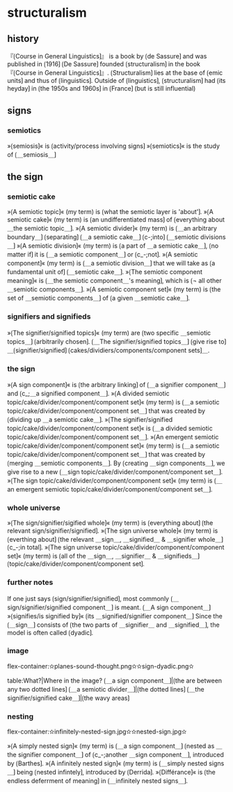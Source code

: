 
# structuralism

## history

『⟮Course in General Linguistics⟯』 is a book by ⟮de Sassure⟯ and was published in ⟮1916⟯
⟮De Sassure⟯ founded ⟮structuralism⟯ in the book 『⟮Course in General Linguistics⟯』.
⟮Structuralism⟯ lies at the base of ⟮emic units⟯ and thus of ⟮linguistics⟯.
Outside of ⟮linguistics⟯, ⟮structuralism⟯ had ⟮its heyday⟯ in ⟮the 1950s and 1960s⟯ in ⟮France⟯ (but is still influential) 

## signs

### semiotics

»⟮semiosis⟯« is ⟮activity/process involving signs⟯ 
»⟮semiotics⟯« is the study of ⟮＿semiosis＿⟯

## the sign

### semiotic cake

»⟮A semiotic topic⟯« (my term) is ⟮what the semiotic layer is 'about'⟯.
»⟮A semiotic cake⟯« (my term) is ⟮an undifferentiated mass⟯ of ⟮everything about ＿the semiotic topic＿⟯.
»⟮A semiotic divider⟯« (my term) is ⟮＿an arbitrary boundary＿⟯ ⟮separating⟯ ⟮＿a semiotic cake＿⟯ ⟮c-;into⟯ ⟮＿semiotic divisions＿⟯
»⟮A semiotic division⟯« (my term) is ⟮a part of ＿a semiotic cake＿⟯, ⟮no matter if⟯ it is ⟮＿a semiotic component＿⟯ or ⟮c_-;not⟯.
»⟮A semiotic component⟯« (my term) is ⟮＿a semiotic division＿⟯ that we will take as ⟮a fundamental unit of⟯ ⟮＿semiotic cake＿⟯.
»⟮The semiotic component meaning⟯« is ⟮＿the semiotic component＿'s meaning⟯, which is ⟮¬ all other ＿semiotic components＿⟯.
»⟮A semiotic component set⟯« (my term) is ⟮the set of ＿semiotic components＿⟯ of ⟮a given ＿semiotic cake＿⟯.

### signifiers and signifieds

»⟮The signifier/signified topics⟯« (my term) are ⟮two specific ＿semiotic topics＿⟯ ⟮arbitrarily chosen⟯.
⟮＿The signifier/signified topics＿⟯ ⟮give rise to⟯ ＿⟮signifier/signified⟯ ⟮cakes/dividiers/components/component sets⟯＿.

### the sign

»⟮A sign component⟯« is ⟮the arbitrary linking⟯ of ⟮＿a signifier component＿⟯ and ⟮c_;＿a signified component＿⟯.
»⟮A divided semiotic topic/cake/divider/component/component set⟯« (my term) is ⟮＿a semiotic topic/cake/divider/component/component set＿⟯ that was created by ⟮dividing up ＿a semiotic cake＿⟯.
»⟮The signifier/signified topic/cake/divider/component/component set⟯« is ⟮＿a divided semiotic topic/cake/divider/component/component set＿⟯.
»⟮An emergent semiotic topic/cake/divider/component/component set⟯« (my term) is ⟮＿a semiotic topic/cake/divider/component/component set＿⟯ that was created by ⟮merging ＿semiotic components＿⟯.
By ⟮creating ＿sign components＿⟯, we give rise to a new ⟮＿sign topic/cake/divider/component/component set＿⟯.
»⟮The sign topic/cake/divider/component/component set⟯« (my term) is ⟮＿an emergent semiotic topic/cake/divider/component/component set＿⟯.

### whole universe

»⟮The sign/signifier/sigified whole⟯« (my term) is ⟮everything about⟯ ⟮the relevant sign/signifier/signified⟯.
»⟮The sign universe whole⟯« (my term) is ⟮everthing about⟯ ⟮the relevant ＿sign＿, ＿signified＿ & ＿signifier whole＿⟯ ⟮c_-;in total⟯.
»⟮The sign universe topic/cake/divider/component/component set⟯« (my term) is ⟮all of the ＿sign＿, ＿signifier＿ & ＿signifieds＿⟯ ⟮topic/cake/divider/component/component set⟯. 

### further notes

If one just says ⟮sign/signifier/signified⟯, most commonly ⟮＿sign/signifier/signified component＿⟯ is meant.
⟮＿A sign component＿⟯ »⟮signifies/is signified by⟯« ⟮its ＿signified/signifier component＿⟯
Since the ⟮＿sign＿⟯ consists of ⟮the two parts of ＿signifier＿ and ＿signified＿⟯, the model is often called ⟮dyadic⟯. 

### image

flex-container:✫planes-sound-thought.png✫✫sign-dyadic.png✫


table:What?|Where in the image?
⟮＿a sign component＿⟯|⟮the are between any two dotted lines⟯
⟮＿a semiotic divider＿⟯|⟮the dotted lines⟯
⟮＿the signifier/signified cake＿⟯|⟮the wavy areas⟯


### nesting

flex-container:✫infinitely-nested-sign.jpg✫✫nested-sign.jpg✫


»⟮A simply nested sign⟯« (my term) is ⟮＿a sign component＿⟯ ⟮nested as ＿the signifier component＿⟯ of ⟮c_-;another ＿sign component＿⟯, introduced by ⟮Barthes⟯.
»⟮A infinitely nested sign⟯« (my term) is ⟮＿simply nested signs＿⟯ being ⟮nested infintely⟯, introduced by ⟮Derrida⟯.
»⟮Différance⟯« is ⟮the endless deferrment of meaning⟯ in ⟮＿infinitely nested signs＿⟯.
